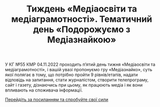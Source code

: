 ﻿---
title: Тиждень «Медіаосвіти та медіаграмотності». Тематичний день «Подорожуємо з Медіазнайкою»
---

У КГ №55 КМР 04.11.2022 проходить п’ятий день тижня «Медіаосвіти та медіаграмотності», і вашій увазі пропонуємо гру «Медіазнайко», суть якої полягає в тому, що потрібно пройти 9 рівнів/етапів, надати відповідь на запитання, стати журналістом, створити телепрограму, сайт і газету, дізнаючись при цьому, як працюють медіа і як вони впливають на споживача інформації.

[Перейдіть за посиланням та спробуйте свої сили](https://www.aup.com.ua/Game/)
